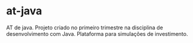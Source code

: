 # at-java
 AT de java. Projeto criado no primeiro trimestre na disciplina de desenvolvimento com Java. Plataforma para simulações de investimento.
